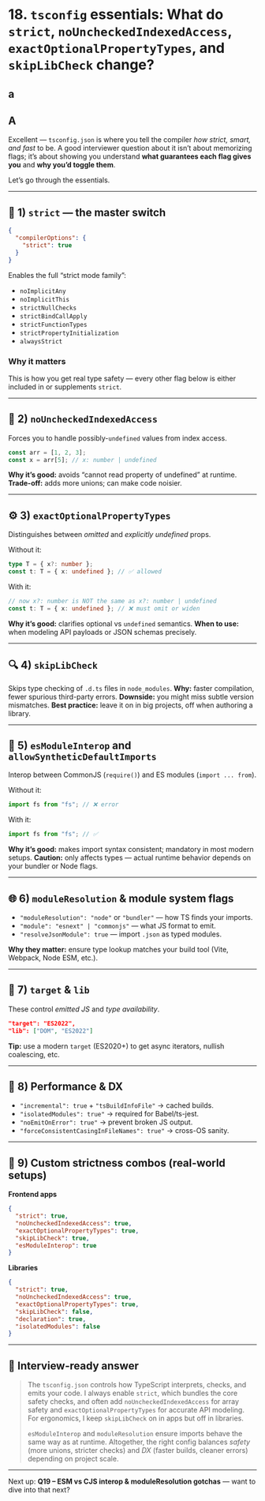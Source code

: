 # 18. **`tsconfig` essentials:** What do `strict`, `noUncheckedIndexedAccess`, `exactOptionalPropertyTypes`, and `skipLibCheck` change?

## a

## A

Excellent — `tsconfig.json` is where you tell the compiler *how strict, smart, and fast* to be. A good interviewer question about it isn’t about memorizing flags; it’s about showing you understand **what guarantees each flag gives you** and **why you’d toggle them**.

Let’s go through the essentials.

---

## 🧩 1) `strict` — the master switch

```json
{
  "compilerOptions": {
    "strict": true
  }
}
```

Enables the full “strict mode family”:

* `noImplicitAny`
* `noImplicitThis`
* `strictNullChecks`
* `strictBindCallApply`
* `strictFunctionTypes`
* `strictPropertyInitialization`
* `alwaysStrict`

### Why it matters

This is how you get real type safety — every other flag below is either included in or supplements `strict`.

---

## 🧠 2) `noUncheckedIndexedAccess`

Forces you to handle possibly-`undefined` values from index access.

```ts
const arr = [1, 2, 3];
const x = arr[5]; // x: number | undefined
```

**Why it’s good:** avoids “cannot read property of undefined” at runtime.
**Trade-off:** adds more unions; can make code noisier.

---

## ⚙️ 3) `exactOptionalPropertyTypes`

Distinguishes between *omitted* and *explicitly undefined* props.

Without it:

```ts
type T = { x?: number };
const t: T = { x: undefined }; // ✅ allowed
```

With it:

```ts
// now x?: number is NOT the same as x?: number | undefined
const t: T = { x: undefined }; // ❌ must omit or widen
```

**Why it’s good:** clarifies optional vs `undefined` semantics.
**When to use:** when modeling API payloads or JSON schemas precisely.

---

## 🔍 4) `skipLibCheck`

Skips type checking of `.d.ts` files in `node_modules`.
**Why:** faster compilation, fewer spurious third-party errors.
**Downside:** you might miss subtle version mismatches.
**Best practice:** leave it on in big projects, off when authoring a library.

---

## 🔄 5) `esModuleInterop` and `allowSyntheticDefaultImports`

Interop between CommonJS (`require()`) and ES modules (`import ... from`).

Without it:

```ts
import fs from "fs"; // ❌ error
```

With it:

```ts
import fs from "fs"; // ✅
```

**Why it’s good:** makes import syntax consistent; mandatory in most modern setups.
**Caution:** only affects types — actual runtime behavior depends on your bundler or Node flags.

---

## 🌐 6) `moduleResolution` & module system flags

* `"moduleResolution": "node"` or `"bundler"` — how TS finds your imports.
* `"module": "esnext" | "commonjs"` — what JS format to emit.
* `"resolveJsonModule": true` — import `.json` as typed modules.

**Why they matter:** ensure type lookup matches your build tool (Vite, Webpack, Node ESM, etc.).

---

## 🚀 7) `target` & `lib`

These control *emitted JS* and *type availability*.

```json
"target": "ES2022",
"lib": ["DOM", "ES2022"]
```

**Tip:** use a modern `target` (ES2020+) to get async iterators, nullish coalescing, etc.

---

## 🧩 8) Performance & DX

* `"incremental": true` + `"tsBuildInfoFile"` → cached builds.
* `"isolatedModules": true"` → required for Babel/ts-jest.
* `"noEmitOnError": true"` → prevent broken JS output.
* `"forceConsistentCasingInFileNames": true"` → cross-OS sanity.

---

## 🔐 9) Custom strictness combos (real-world setups)

**Frontend apps**

```json
{
  "strict": true,
  "noUncheckedIndexedAccess": true,
  "exactOptionalPropertyTypes": true,
  "skipLibCheck": true,
  "esModuleInterop": true
}
```

**Libraries**

```json
{
  "strict": true,
  "noUncheckedIndexedAccess": true,
  "exactOptionalPropertyTypes": true,
  "skipLibCheck": false,
  "declaration": true,
  "isolatedModules": false
}
```

---

## 💬 Interview-ready answer

> The `tsconfig.json` controls how TypeScript interprets, checks, and emits your code.
> I always enable `strict`, which bundles the core safety checks, and often add `noUncheckedIndexedAccess` for array safety and `exactOptionalPropertyTypes` for accurate API modeling.
> For ergonomics, I keep `skipLibCheck` on in apps but off in libraries.
>
> `esModuleInterop` and `moduleResolution` ensure imports behave the same way as at runtime.
> Altogether, the right config balances *safety* (more unions, stricter checks) and *DX* (faster builds, cleaner errors) depending on project scale.

---

Next up: **Q19 – ESM vs CJS interop & moduleResolution gotchas** — want to dive into that next?
